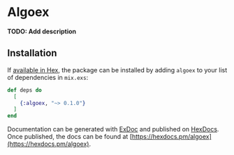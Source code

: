 # Algoex

**TODO: Add description**

## Installation

If [available in Hex](https://hex.pm/docs/publish), the package can be installed
by adding `algoex` to your list of dependencies in `mix.exs`:

```elixir
def deps do
  [
    {:algoex, "~> 0.1.0"}
  ]
end
```

Documentation can be generated with [ExDoc](https://github.com/elixir-lang/ex_doc)
and published on [HexDocs](https://hexdocs.pm). Once published, the docs can
be found at [https://hexdocs.pm/algoex](https://hexdocs.pm/algoex).


